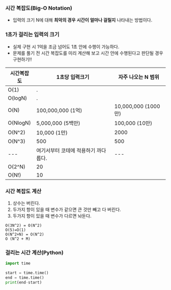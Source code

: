 ---
---


### 시간 복잡도(Big-O Notation)
+ 입력의 크기 N에 대해 **최악의 경우 시간이 얼마나 걸릴지** 나타내는 방법이다.

### 1초가 걸리는 입력의 크기
+ 실제 구현 시 1억을 조금 넘어도 1초 안에 수행이 가능하다.
+ 문제를 풀기 전 시간 복잡도를 미리 계산해 보고 시간 안에 수행된다고 판단될 경우 구현하기!!

| 시간복잡도 | 1초당 입력크기                       | 자주 나오는 N 범위  |
| ---------- | ------------------------------------ | ------------------- |
| O(1)       | .                                    |                     |
| O(logN)    | .                                    |                     |
| O(N)       | 100,000,000 (1억)                    | 10,000,000 (1000만) |
| O(NlogN)   | 5,000,000 (5백만)                    | 100,000 (10만)      |
| O(N^2)     | 10,000 (1만)                         | 2000                |
| O(N^3)     | 500                                  | 500                 |
| ---        | 여기서부터 코테에 적용하기 까다롭다. | ---                 |
| O(2^N)     | 20                                   |                     |
| O(N!)      | 10                                   |                     |


### 시간 복잡도 계산
1. 상수는 버린다.
2. 두가지 항이 있을 때 변수가 같으면 큰 것만 빼고 다 버린다.
3. 두가지 항이 있을 때 변수가 다르면 놔둔다.

```
O(3N^2) = O(N^2)
O(5)=O(1)
O(N^2+N) = O(N^2)
O (N^2 + M)
```

### 걸리는 시간 계산(Python)
```python
import time  
  
start = time.time()  
end = time.time()  
print(end-start)
```